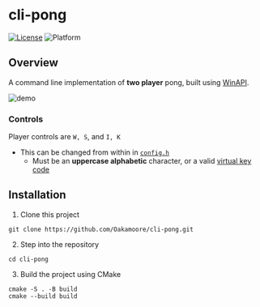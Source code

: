 # cli-pong

[![License](https://img.shields.io/badge/License-MIT-green)](https://github.com/Oakamoore/cli-pong/blob/main/LICENSE) ![Platform](https://img.shields.io/badge/Platform-Windows-blue) 

## Overview

A command line implementation of **two player** pong, built using [WinAPI](https://learn.microsoft.com/en-us/previous-versions/aa383723(v=vs.85)). 

![demo](./demo.gif)

### Controls 

Player controls are `W, S`, and `I, K` 

- This can be changed from within in [`config.h`](https://github.com/Oakamoore/cli-pong/blob/main/include/config.h) 
	- Must be an **uppercase alphabetic** character, or a valid [virtual key code](https://learn.microsoft.com/en-us/windows/win32/inputdev/virtual-key-codes)

## Installation

1. Clone this project

```shell
git clone https://github.com/Oakamoore/cli-pong.git
```

2. Step into the repository

```shell
cd cli-pong
```

3. Build the project using CMake

```shell
cmake -S . -B build
cmake --build build
```